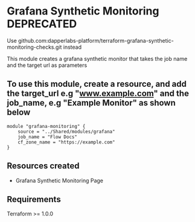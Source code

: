 # Grafana Synthetic Monitoring DEPRECATED
Use github.com:dapperlabs-platform/terraform-grafana-synthetic-monitoring-checks.git instead

This module creates a grafana synthetic monitor that takes the job name and the target url as parameters

## To use this module, create a resource, and add the target_url e.g "www.example.com" and the job_name, e.g "Example Monitor" as shown below

```hcl
module "grafana-monitoring" {
    source = "../Shared/modules/grafana"
    job_name = "Flow Docs"
    cf_zone_name = "https://example.com"
}
```

## Resources created

- Grafana Synthetic Monitoring Page


## Requirements

Terraform >= 1.0.0
